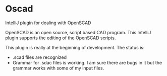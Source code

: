 Oscad
=====

IntelliJ plugin for dealing with OpenSCAD

OpenSCAD is an open source, script based CAD program. This IntelliJ plugin supports the editing of the OpenSCAD scripts.

This plugin is really at the beginning of development. The status is:
* .scad files are recognized
* Grammar for .sdac files is working. I am sure there are bugs in it but the grammar works with some of my input files.
